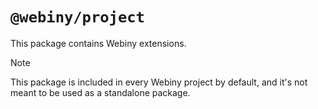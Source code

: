# `@webiny/project`

This package contains Webiny extensions.

> [!NOTE]
> This package is included in every Webiny project by default, and it's not meant to be used as a standalone package.

